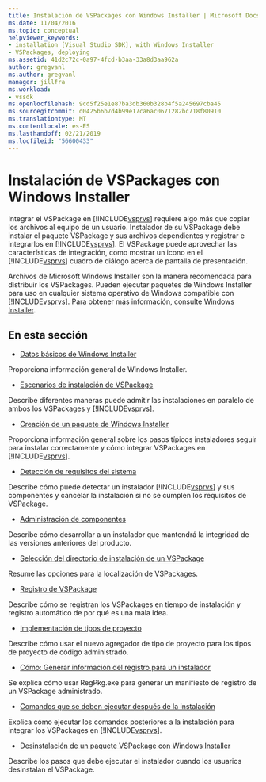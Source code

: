 ```yaml
---
title: Instalación de VSPackages con Windows Installer | Microsoft Docs
ms.date: 11/04/2016
ms.topic: conceptual
helpviewer_keywords:
- installation [Visual Studio SDK], with Windows Installer
- VSPackages, deploying
ms.assetid: 41d2c72c-0a97-4fcd-b3aa-33a8d3aa962a
author: gregvanl
ms.author: gregvanl
manager: jillfra
ms.workload:
- vssdk
ms.openlocfilehash: 9cd5f25e1e87ba3db360b328b4f5a245697cba45
ms.sourcegitcommit: d0425b6b7d4b99e17ca6ac0671282bc718f80910
ms.translationtype: MT
ms.contentlocale: es-ES
ms.lasthandoff: 02/21/2019
ms.locfileid: "56600433"
---
```

# <a name="installing-vspackages-with-windows-installer"></a>Instalación de VSPackages con Windows Installer
Integrar el VSPackage en [!INCLUDE[vsprvs](../../code-quality/includes/vsprvs_md.md)] requiere algo más que copiar los archivos al equipo de un usuario. Instalador de su VSPackage debe instalar el paquete VSPackage y sus archivos dependientes y registrar e integrarlos en [!INCLUDE[vsprvs](../../code-quality/includes/vsprvs_md.md)]. El VSPackage puede aprovechar las características de integración, como mostrar un icono en el [!INCLUDE[vsprvs](../../code-quality/includes/vsprvs_md.md)] cuadro de diálogo acerca de pantalla de presentación.

 Archivos de Microsoft Windows Installer son la manera recomendada para distribuir los VSPackages. Pueden ejecutar paquetes de Windows Installer para uso en cualquier sistema operativo de Windows compatible con [!INCLUDE[vsprvs](../../code-quality/includes/vsprvs_md.md)]. Para obtener más información, consulte [Windows Installer](https://msdn.microsoft.com/library/121be21b-b916-43e2-8f10-8b080516d2a0).

## <a name="in-this-section"></a>En esta sección
- [Datos básicos de Windows Installer](../../extensibility/internals/windows-installer-basics.md)

 Proporciona información general de Windows Installer.

- [Escenarios de instalación de VSPackage](../../extensibility/internals/vspackage-setup-scenarios.md)

 Describe diferentes maneras puede admitir las instalaciones en paralelo de ambos los VSPackages y [!INCLUDE[vsprvs](../../code-quality/includes/vsprvs_md.md)].

- [Creación de un paquete de Windows Installer](../../extensibility/internals/authoring-a-windows-installer-package.md)

 Proporciona información general sobre los pasos típicos instaladores seguir para instalar correctamente y cómo integrar VSPackages en [!INCLUDE[vsprvs](../../code-quality/includes/vsprvs_md.md)].

- [Detección de requisitos del sistema](../../extensibility/internals/detecting-system-requirements.md)

 Describe cómo puede detectar un instalador [!INCLUDE[vsprvs](../../code-quality/includes/vsprvs_md.md)] y sus componentes y cancelar la instalación si no se cumplen los requisitos de VSPackage.

- [Administración de componentes](../../extensibility/internals/component-management.md)

 Describe cómo desarrollar a un instalador que mantendrá la integridad de las versiones anteriores del producto.

- [Selección del directorio de instalación de un VSPackage](../../extensibility/internals/choosing-the-installation-directory-for-a-vspackage.md)

 Resume las opciones para la localización de VSPackages.

- [Registro de VSPackage](../../extensibility/internals/vspackage-registration.md)

 Describe cómo se registran los VSPackages en tiempo de instalación y registro automático de por qué es una mala idea.

- [Implementación de tipos de proyecto](../../extensibility/internals/deploying-project-types.md)

 Describe cómo usar el nuevo agregador de tipo de proyecto para los tipos de proyecto de código administrado.

- [Cómo: Generar información del registro para un instalador](../../extensibility/internals/how-to-generate-registry-information-for-an-installer.md)

 Se explica cómo usar RegPkg.exe para generar un manifiesto de registro de un VSPackage administrado.

- [Comandos que se deben ejecutar después de la instalación](../../extensibility/internals/commands-that-must-be-run-after-installation.md)

 Explica cómo ejecutar los comandos posteriores a la instalación para integrar los VSPackages en [!INCLUDE[vsprvs](../../code-quality/includes/vsprvs_md.md)].

- [Desinstalación de un paquete VSPackage con Windows Installer](../../extensibility/internals/uninstalling-a-vspackage-with-windows-installer.md)

 Describe los pasos que debe ejecutar el instalador cuando los usuarios desinstalan el VSPackage.